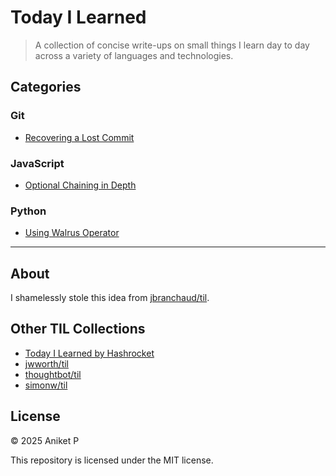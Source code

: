 # Today I Learned

> A collection of concise write-ups on small things I learn day to day across a variety of languages and technologies.

## Categories

### Git
- [Recovering a Lost Commit](./git/recovering-lost-commit.md)

### JavaScript
- [Optional Chaining in Depth](./javascript/optional-chaining.md)

### Python
- [Using Walrus Operator](./python/walrus-operator.md)

---

## About

I shamelessly stole this idea from [jbranchaud/til](https://github.com/jbranchaud/til).

## Other TIL Collections

- [Today I Learned by Hashrocket](https://til.hashrocket.com)
- [jwworth/til](https://github.com/jwworth/til)
- [thoughtbot/til](https://github.com/thoughtbot/til)
- [simonw/til](https://github.com/simonw/til)

## License

&copy; 2025 Aniket P

This repository is licensed under the MIT license.